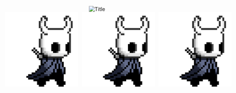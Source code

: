 <div align="center">
  <img src="https://readme-typing-svg.herokuapp.com?font=Architects+Daughter&color=%2338C2FF&size=50&center=true&vCenter=true&height=60&width=600&lines=Sistemas+Paralelos!" alt="Title"></img>
</div>
<div style="display: flex; gap: 10px;">
  <img src="https://raw.githubusercontent.com/TanZng/TanZng/master/assets/hollor_knight3.gif" width="200"/>
  <img src="https://raw.githubusercontent.com/TanZng/TanZng/master/assets/hollor_knight3.gif" width="200"/>
   <img src="https://raw.githubusercontent.com/TanZng/TanZng/master/assets/hollor_knight3.gif" width="200"/>


</div>
